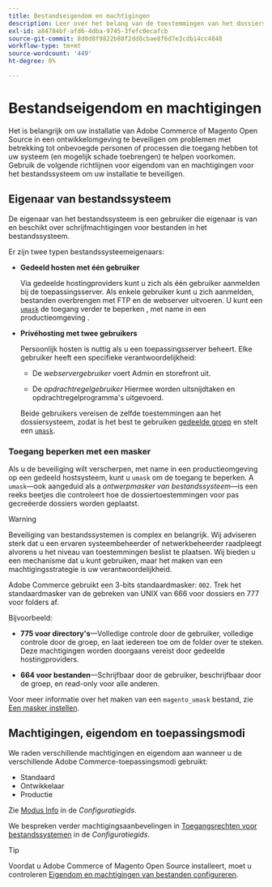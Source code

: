 ```yaml
---
title: Bestandseigendom en machtigingen
description: Leer over het belang van de toestemmingen van het dossiersysteem wanneer het werken met op-gebouw installaties van Adobe Commerce.
exl-id: a84784bf-afd6-4dba-9745-3fefc0ecafcb
source-git-commit: 8d0d8f9822b88f2dd8cbae8f6d7e3cdb14cc4848
workflow-type: tm+mt
source-wordcount: '449'
ht-degree: 0%

---
```


# Bestandseigendom en machtigingen

Het is belangrijk om uw installatie van Adobe Commerce of Magento Open Source in een ontwikkelomgeving te beveiligen om problemen met betrekking tot onbevoegde personen of processen die toegang hebben tot uw systeem (en mogelijk schade toebrengen) te helpen voorkomen. Gebruik de volgende richtlijnen voor eigendom van en machtigingen voor het bestandssysteem om uw installatie te beveiligen.

## Eigenaar van bestandssysteem

De eigenaar van het bestandssysteem is een gebruiker die eigenaar is van en beschikt over schrijfmachtigingen voor bestanden in het bestandssysteem.

Er zijn twee typen bestandssysteemeigenaars:

- **Gedeeld hosten met één gebruiker**

  Via gedeelde hostingproviders kunt u zich als één gebruiker aanmelden bij de toepassingsserver. Als enkele gebruiker kunt u zich aanmelden, bestanden overbrengen met FTP en de webserver uitvoeren. U kunt een [`umask`](#restrict-access-with-a-umask) de toegang verder te beperken , met name in een productieomgeving .

- **Privéhosting met twee gebruikers**

  Persoonlijk hosten is nuttig als u een toepassingsserver beheert. Elke gebruiker heeft een specifieke verantwoordelijkheid:

   - De _webservergebruiker_ voert Admin en storefront uit.

   - De _opdrachtregelgebruiker_ Hiermee worden uitsnijdtaken en opdrachtregelprogramma&#39;s uitgevoerd.

  Beide gebruikers vereisen de zelfde toestemmingen aan het dossiersysteem, zodat is het best te gebruiken [gedeelde groep](configure-permissions.md#set-ownership-and-permissions-for-two-users) en stelt een [`umask`](#restrict-access-with-a-umask).

### Toegang beperken met een masker

Als u de beveiliging wilt verscherpen, met name in een productieomgeving op een gedeeld hostsysteem, kunt u `umask` om de toegang te beperken. A `umask`—ook aangeduid als a _ontwerpmasker van bestandssysteem_—is een reeks beetjes die controleert hoe de dossiertoestemmingen voor pas gecreëerde dossiers worden geplaatst.

>[!WARNING]
>
>Beveiliging van bestandssystemen is complex en belangrijk. Wij adviseren sterk dat u een ervaren systeembeheerder of netwerkbeheerder raadpleegt alvorens u het niveau van toestemmingen beslist te plaatsen. Wij bieden u een mechanisme dat u kunt gebruiken, maar het maken van een machtigingsstrategie is uw verantwoordelijkheid.

Adobe Commerce gebruikt een 3-bits standaardmasker: `002`. Trek het standaardmasker van de gebreken van UNIX van 666 voor dossiers en 777 voor folders af.

Bijvoorbeeld:

- **775 voor directory&#39;s**—Volledige controle door de gebruiker, volledige controle door de groep, en laat iedereen toe om de folder over te steken. Deze machtigingen worden doorgaans vereist door gedeelde hostingproviders.

- **664 voor bestanden**—Schrijfbaar door de gebruiker, beschrijfbaar door de groep, en read-only voor alle anderen.

Voor meer informatie over het maken van een `magento_umask` bestand, zie [Een masker instellen](../../next-steps/set-umask.md).

## Machtigingen, eigendom en toepassingsmodi

We raden verschillende machtigingen en eigendom aan wanneer u de verschillende Adobe Commerce-toepassingsmodi gebruikt:

- Standaard
- Ontwikkelaar
- Productie

Zie [Modus Info](../../../configuration/bootstrap/application-modes.md) in de _Configuratiegids_.

We bespreken verder machtigingsaanbevelingen in [Toegangsrechten voor bestandssystemen](../../../configuration/deployment/file-system-permissions.md) in de _Configuratiegids_.

>[!TIP]
>
>Voordat u Adobe Commerce of Magento Open Source installeert, moet u controleren [Eigendom en machtigingen van bestanden configureren](configure-permissions.md).
